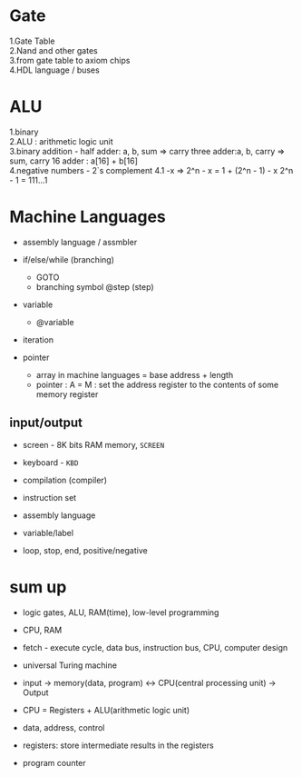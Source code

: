 # Gate
1.Gate Table  
2.Nand and other gates  
3.from gate table to axiom chips  
4.HDL language / buses

# ALU
1.binary  
2.ALU : arithmetic logic unit  
3.binary addition - 
half adder: a, b, sum => carry
three adder:a, b, carry => sum, carry
16 adder : a[16] + b[16]  
4.negative numbers - 2`s complement
4.1 -x => 2^n - x = 1 + (2^n - 1) - x
2^n - 1 = 111...1

# Machine Languages
- assembly language / assmbler
- if/else/while (branching)
    - GOTO
    - branching symbol @step (step)
- variable
    - @variable

- iteration

- pointer
    - array in machine languages = base address + length
    - pointer : A = M : set the address register to the contents of some memory register

## input/output
- screen - 8K bits RAM memory, `SCREEN`
- keyboard - `KBD`
- compilation (compiler)

- instruction set
- assembly language

- variable/label
- loop, stop, end, positive/negative 


# sum up
- logic gates, ALU, RAM(time), low-level programming
- CPU, RAM
- fetch - execute cycle, data bus, instruction bus, CPU, computer design

- universal Turing machine

- input -> memory(data, program) <-> CPU(central processing unit)
 -> Output

- CPU = Registers + ALU(arithmetic logic unit)
- data, address, control
- registers: store intermediate results in the registers
- program counter


